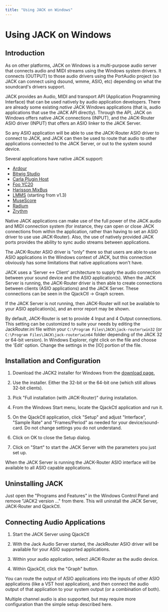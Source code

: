```yaml
---
title: "Using JACK on Windows"
---
```


# Using JACK on Windows

## Introduction

As on other platforms, JACK on Windows is a multi-purpose audio server that
connects audio and MIDI streams using the Windows system drivers.
It connects (OUTPUT) to those audio drivers using the PortAudio project
(so JACK can connect using dsound, wmme, ASIO, etc) depending on what
the soundcard's drivers support.

JACK provides an Audio, MIDI and transport API (Application Programming Interface)
that can be used natively by audio application developers.
There are already some existing *native* JACK Windows applications
(that is, audio applications that use the JACK API directly).
Through the API, JACK on Windows offers native JACK connections (INPUT),
and the JACK-Router ASIO driver (INPUT) that offers an ASIO linker to the JACK Server.

So any ASIO application will be able to use the JACK-Router ASIO driver to
connect to JACK, and JACK can then be used to route that audio to other
applications connected to the JACK Server, or out to the system sound device.

Several applications have native JACK support:

  * [Ardour](https://ardour.org/)
  * [Bitwig Studio](https://www.bitwig.com/)
  * [Carla Plugin Host](https://kx.studio/Applications:Carla)
  * [Foo YC20](https://github.com/sampov2/foo-yc20)
  * [Harisson MixBus](https://harrisonconsoles.com/product/mixbus/)
  * [LMMS](https://lmms.io/) (starting from v1.3)
  * [MuseScore](http://musescore.org/)
  * [Radium](http://users.notam02.no/~kjetism/radium/)
  * [Zrythm](https://www.zrythm.org/en/)

Native JACK applications can make use of the full power of the JACK audio and
MIDI connection system (for instance, they can open or close JACK connections
from within the application, rather than having to set an ASIO driver to use
use JACK-Router).
Also, the use of natively provided JACK ports provides the ability to sync
audio streams between applications.

The JACK-Router ASIO driver is "only" there so that users are able to use ASIO
applications in the Windows context of JACK, but this connection obviously has
some limitations that native applications won't have.

JACK uses a 'Server <-> Client' architecture to supply the audio connection
between your sound device and the ASIO application(s).
When the JACK Server is running, the JACK-Router driver is then able to create
connections between clients (ASIO applications) and the JACK Server.
These connections can be seen in the QjackCtl -> Graph screen.

If the JACK Server is not running, then JACK-Router will not be available to
your ASIO application(s), and an error report may be shown.

By default, JACK-Router is set to provide 4 Input and 4 Output connections.
This setting can be customized to suite your needs by editing the
JackRouter.ini file within your
`C:\Program Files\JACK\jack-router\win32` (or `C:\Program Files\JACK\jack-router\win64`
folder depending of the JACK 32 or 64-bit version).
In Windows Explorer, right click on the file and choose the 'Edit' option.
Change the settings in the [IO] portion of the file.

## Installation and Configuration

1. Download the JACK2 installer for Windows from the [download page.](/downloads/)

2. Use the installer. Either the 32-bit or the 64-bit one (which still allows 32-bit clients).

3. Pick "Full installation (with JACK-Router)" during installation.

4. From the Windows Start menu, locate the QjackCtl application and run it.

5. On the QjackCtl application, click "Setup" and adjust "Interface", "Sample Rate" and "Frames/Period" as needed for your device/sound-card.
  Do not change settings you do not understand.

6. Click on OK to close the Setup dialog.

8. Click on "Start" to start the JACK Server with the parameters you just set up.

When the JACK Server is running the JACK-Router ASIO interface will be
available to all ASIO capable applications.

## Uninstalling JACK

Just open the "Programs and Features" in the Windows Control Panel and
remove "JACK2 version ..." from there.
This will uninstall the JACK Server, JACK-Router and QjackCtl.

## Connecting Audio Applications

1. Start the JACK Server using QjackCtl

2. With the Jack Audio Server started, the JackRouter ASIO driver
  will be available for your ASIO supported applications.

3. Within your audio application, select JACK-Router as the audio device.

4. Within QjackCtl, click the "Graph" button.

You can route the output of ASIO applications into the inputs of other ASIO
applications (like a VST host application), and then connect the audio output
of that application to your system output (or a combination of both).

Multiple channel audio is also supported, but may require more configuration
than the simple setup described here.

